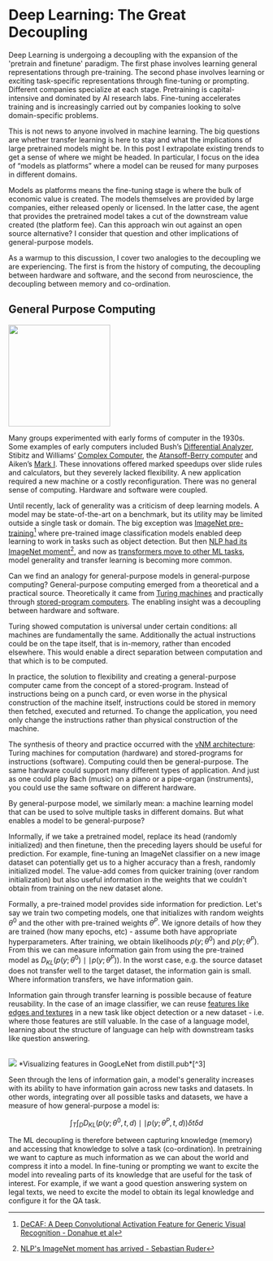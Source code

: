 # Deep Learning: The Great Decoupling

Deep Learning is undergoing a decoupling with the expansion of the 'pretrain and finetune' paradigm. The first phase involves learning general representations through pre-training. The second phase involves learning or exciting task-specific representations through fine-tuning or prompting. Different companies specialize at each stage. Pretraining is capital-intensive and dominated by AI research labs. Fine-tuning accelerates training and is increasingly carried out by companies looking to solve domain-specific problems.

This is not news to anyone involved in machine learning. The big questions are whether transfer learning is here to stay and what the implications of large pretrained models might be. In this post I extrapolate existing trends to get a sense of where we might be headed. In particular, I focus on the idea of “models as platforms” where a model can be reused for many purposes in different domains. 

Models as platforms means the fine-tuning stage is where the bulk of economic value is created. The models themselves are provided by large companies, either released openly or licensed. In the latter case, the agent that provides the pretrained model takes a cut of the downstream value created (the platform fee). Can this approach win out against an open source alternative? I consider that question and other implications of general-purpose models.

As a warmup to this discussion, I cover two analogies to the decoupling we are experiencing. The first is from the history of computing, the decoupling between hardware and software, and the second from neuroscience, the decoupling between memory and co-ordination. 

## General Purpose Computing

<img src="https://rjt1990.github.io/images/differentialanalyzer.jpeg" width=200>

Many groups experimented with early forms of computer in the 1930s. Some examples of early computers included Bush’s [Differential Analyzer](https://en.wikipedia.org/wiki/Differential_analyser), Stibitz and Williams’ [Complex Computer](https://en.wikipedia.org/wiki/George_Stibitz#Computer), the [Atansoff-Berry computer](https://en.wikipedia.org/wiki/Atanasoff%E2%80%93Berry_computer) and Aiken’s [Mark I](https://en.wikipedia.org/wiki/Harvard_Mark_I). These innovations offered marked speedups over slide rules and calculators, but they severely lacked flexibility. A new application required a new machine or a costly reconfiguration. There was no general sense of computing. Hardware and software were coupled.

Until recently, lack of generality was a criticism of deep learning models. A model may be state-of-the-art on a benchmark, but its utility may be limited outside a single task or domain. The big exception was [ImageNet pre-training](https://arxiv.org/abs/1310.1531)[^1] where pre-trained image classification models enabled deep learning to work in tasks such as object detection. But then [NLP had its ImageNet moment](https://ruder.io/nlp-imagenet/)[^2], and now as [transformers move to other ML tasks](https://paperswithcode.com/newsletter/3/), model generality and transfer learning is becoming more common.

[^1]: [DeCAF: A Deep Convolutional Activation Feature for Generic Visual Recognition - Donahue et al](https://arxiv.org/abs/1310.1531)
[^2]: [NLP's ImageNet moment has arrived - Sebastian Ruder](https://ruder.io/nlp-imagenet/)

Can we find an analogy for general-purpose models in general-purpose computing? General-purpose computing emerged from a theoretical and a practical source. Theoretically it came from [Turing machines](https://en.wikipedia.org/wiki/Universal_Turing_machine) and practically through [stored-program computers](https://en.wikipedia.org/wiki/Stored-program_computer). The enabling insight was a decoupling between hardware and software.

Turing showed computation is universal under certain conditions: all machines are fundamentally the same. Additionally the actual instructions could be on the tape itself, that is in-memory, rather than encoded elsewhere. This would enable a direct separation between computation and that which is to be computed.

In practice, the solution to flexibility and creating a general-purpose computer came from the concept of a stored-program. Instead of instructions being on a punch card, or even worse in the physical construction of the machine itself, instructions could be stored in memory then fetched, executed and returned. To change the application, you need only change the instructions rather than physical construction of the machine.

The synthesis of theory and practice occurred with the [vNM architecture](https://en.wikipedia.org/wiki/Von_Neumann_architecture): Turing machines for computation (hardware) and stored-programs for instructions (software). Computing could then be general-purpose. The same hardware could support many different types of application. And just as one could play Bach (music) on a piano or a pipe-organ (instruments), you could use the same software on different hardware.

By general-purpose model, we similarly mean: a machine learning model that can be used to solve multiple tasks in different domains. But what enables a model to be general-purpose? 

Informally, if we take a pretrained model, replace its head (randomly initialized) and then finetune, then the preceding layers should be useful for prediction. For example, fine-tuning an ImageNet classifier on a new image dataset can potentially get us to a higher accuracy than a fresh, randomly initialized model. The value-add comes from quicker training (over random initialization) but also useful information in the weights that we couldn't obtain from training on the new dataset alone. 

Formally, a pre-trained model provides side information for prediction. Let's say we train two competing models, one that initializes with random weights $\theta^{0}$ and the other with pre-trained weights $\theta^{P}$. We ignore details of how they are trained (how many epochs, etc) - assume both have appropriate hyperparameters. After training, we obtain likelihoods $p\left(y; \theta^{0}\right)$ and $p\left(y; \theta^{P}\right)$. From this we can measure information gain from using the pre-trained model as $D_{KL}\left(p\left(y; \theta^{0}\right) \mid\mid  p\left(y; \theta^{P}\right)\right)$. In the worst case, e.g. the source dataset does not transfer well to the target dataset, the information gain is small. Where information transfers, we have information gain.

Information gain through transfer learning is possible because of feature reusability. In the case of an image classifier, we can reuse [features like edges and textures](https://distill.pub/2017/feature-visualization/) in a new task like object detection or a new dataset - i.e. where those features are still valuable. In the case of a language model, learning about the structure of language can help with downstream tasks like question answering.

<br />

<img src="https://rjt1990.github.io/images/visualization.png">
*Visualizing features in GoogLeNet from distill.pub*[^3]

<br />

[^3]: [Feature Visualization - distill.pub](https://distill.pub/2017/feature-visualization/)

Seen through the lens of information gain, a model's generality increases with its ability to have information gain across new tasks and datasets. In other words, integrating over all possible tasks and datasets, we have a measure of how general-purpose a model is:

$$ \int_{T}\int_{D} D_{KL}\left(p\left(y; \theta^{0}, t, d\right) \mid\mid  p\left(y; \theta^{P}, t, d\right)\right) \delta{t}\delta{d} $$

The ML decoupling is therefore between capturing knowledge (memory) and accessing that knowledge to solve a task (co-ordination). In pretraining we want to capture as much information as we can about the world and compress it into a model. In fine-tuning or prompting we want to excite the model into revealing parts of its knowledge that are useful for the task of interest. For example, if we want a good question answering system on legal texts, we need to excite the model to obtain its legal knowledge and configure it for the QA task.


